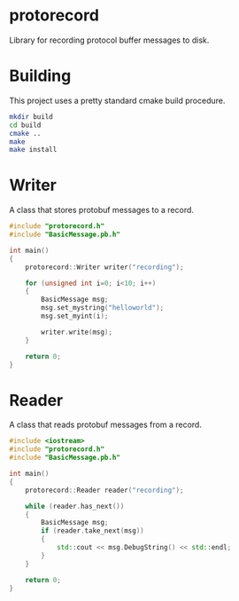 # protorecord
Library for recording protocol buffer messages to disk.

# Building
This project uses a pretty standard cmake build procedure.
```bash
mkdir build
cd build
cmake ..
make
make install
```

# Writer
A class that stores protobuf messages to a record.

``` cpp
#include "protorecord.h"
#include "BasicMessage.pb.h"

int main()
{
	protorecord::Writer writer("recording");

	for (unsigned int i=0; i<10; i++)
	{
		BasicMessage msg;
		msg.set_mystring("helloworld");
		msg.set_myint(i);

		writer.write(msg);
	}

	return 0;
}
```

# Reader
A class that reads protobuf messages from a record.

``` cpp
#include <iostream>
#include "protorecord.h"
#include "BasicMessage.pb.h"

int main()
{
	protorecord::Reader reader("recording");

	while (reader.has_next())
	{
		BasicMessage msg;
		if (reader.take_next(msg))
		{
			std::cout << msg.DebugString() << std::endl;
		}
	}

	return 0;
}
```
